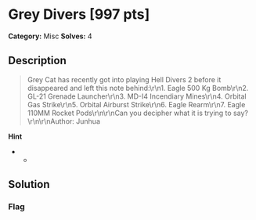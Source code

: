 # Grey Divers [997 pts]

**Category:** Misc
**Solves:** 4

## Description
>Grey Cat has recently got into playing Hell Divers 2 before it disappeared and left this note behind:\r\n1. Eagle 500 Kg Bomb\r\n2. GL-21 Grenade Launcher\r\n3. MD-I4 Incendiary Mines\r\n4. Orbital Gas Strike\r\n5. Orbital Airburst Strike\r\n6. Eagle Rearm\r\n7. Eagle 110MM Rocket Pods\r\n\r\nCan you decipher what it is trying to say?\r\n\r\nAuthor: Junhua

**Hint**
* -

## Solution

### Flag

